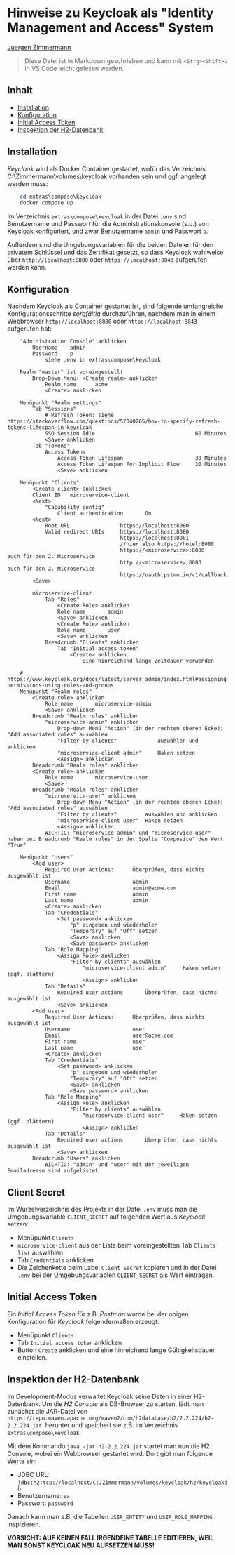 # Hinweise zu Keycloak als "Identity Management and Access" System

<!--
  Copyright (C) 2024 - present Juergen Zimmermann, Hochschule Karlsruhe

  This program is free software: you can redistribute it and/or modify
  it under the terms of the GNU General Public License as published by
  the Free Software Foundation, either version 3 of the License, or
  (at your option) any later version.

  This program is distributed in the hope that it will be useful,
  but WITHOUT ANY WARRANTY; without even the implied warranty of
  MERCHANTABILITY or FITNESS FOR A PARTICULAR PURPOSE.  See the
  GNU General Public License for more details.

  You should have received a copy of the GNU General Public License
  along with this program. If not, see <http://www.gnu.org/licenses/>.
-->

[Juergen Zimmermann](mailto:Juergen.Zimmermann@h-ka.de)

> Diese Datei ist in Markdown geschrieben und kann mit `<Strg><Shift>v` in
> VS Code leicht gelesen werden.

## Inhalt

- [Installation](#installation)
- [Konfiguration](#konfiguration)
- [Initial Access Token](#initial-access-token)
- [Inspektion der H2-Datenbank](#inspektion-der-h2-datenbank)

## Installation

_Keycloak_ wird als Docker Container gestartet, wofür das Verzeichnis C:\Zimmermann\volumes\keycloak vorhanden sein
und ggf. angelegt werden muss:

```powershell
    cd extras\compose\keycloak
    docker compose up
```

Im Verzeichnis `extras\compose\keycloak` in der Datei `.env` sind Benutzername
und Passwort für die Administrationskonsole (s.u.) von Keycloak konfiguriert,
und zwar Benutzername `admin` und Passwort `p`.

Außerdem sind die Umgebungsvariablen für die beiden Dateien für den privatem
Schlüssel und das Zertifikat gesetzt, so dass Keycloak wahlweise über
`http://localhost:8880` oder `https://localhost:8843` aufgerufen werden kann.

## Konfiguration

Nachdem Keycloak als Container gestartet ist, sind folgende umfangreiche
Konfigurationsschritte _sorgfältig_ durchzuführen, nachdem man in einem
Webbrowser `http://localhost:8880` oder `https://localhost:8843` aufgerufen hat:

```text
    "Administration Console" anklicken
        Username    admin
        Password    p
            siehe .env in extras\compose\keycloak

    Realm "master" ist voreingestellt
        Drop-Down Menü: <Create realm> anklicken
            Realm name      acme
            <Create> anklicken

    Menüpunkt "Realm settings"
        Tab "Sessions"
            # Refresh Token: siehe https://stackoverflow.com/questions/52040265/how-to-specify-refresh-tokens-lifespan-in-keycloak
            SSO Session Idle                                60 Minutes
            <Save> anklicken
        Tab "Tokens"
            Access Tokens
                Access Token Lifespan                       30 Minutes
                Access Token Lifespan For Implicit Flow     30 Minutes
                <Save> anklicken

    Menüpunkt "Clients"
        <Create client> anklicken
        Client ID   microservice-client
        <Next>
            "Capability config"
                Client authentication       On
        <Next>
            Root URL                https://localhost:8080
            Valid redirect URIs     https://localhost:8080
                                    https://localhost:8081
                                    //hier also https://hotel:8080
                                    https://<microservice>:8080             auch für den 2. Microservice
                                    http://<microservice>:8080              auch für den 2. Microservice
                                    https://oauth.pstmn.io/v1/callback
        <Save>

        microservice-client
            Tab "Roles"
                <Create Role> anklicken
                Role name       admin
                <Save> anklicken
                <Create Role> anklicken
                Role name       user
                <Save> anklicken
            Breadcrumb "Clients" anklicken
                Tab "Initial access token"
                    <Create> anklicken
                        Eine hinreichend lange Zeitdauer verwenden

    # https://www.keycloak.org/docs/latest/server_admin/index.html#assigning-permissions-using-roles-and-groups
    Menüpunkt "Realm roles"
        <Create role> anklicken
            Role name       microservice-admin
            <Save> anklicken
        Breadcrumb "Realm roles" anklicken
            "microservice-admin" anklicken
                Drop-down Menü "Action" (in der rechten oberen Ecke):  "Add associated roles" auswählen
                "Filter by clients"             auswählen und anklicken
                "microservice-client admin"     Haken setzen
                <Assign> anklicken
        Breadcrumb "Realm roles" anklicken
        <Create role> anklicken
            Role name       microservice-user
            <Save>
        Breadcrumb "Realm roles" anklicken
            "microservice-user" anklicken
                Drop-down Menü "Action" (in der rechten oberen Ecke):  "Add associated roles" auswählen
                "Filter by clients"         auswählen und anklicken
                "microservice-client user"  Haken setzen
                <Assign> anklicken
            WICHTIG: "microservice-admin" und "microservice-user" haben bei Breadcrumb "Realm roles" in der Spalte "Composite" den Wert "True"

    Menüpunkt "Users"
        <Add user>
            Required User Actions:      Überprüfen, dass nichts ausgewählt ist
            Username                    admin
            Email                       admin@acme.com
            First name                  admin
            Last name                   admin
            <Create> anklicken
            Tab "Credentials"
                <Set password> anklicken
                    "p" eingeben und wiederholen
                    "Temporary" auf "Off" setzen
                    <Save> anklicken
                    <Save password> anklicken
            Tab "Role Mapping"
                <Assign Role> anklicken
                    "Filter by clients" auswählen
                        "microservice-client admin"     Haken setzen     (ggf. blättern)
                        <Assign> anklicken
            Tab "Details"
                Required user actions       Überprüfen, dass nichts ausgewählt ist
                <Save> anklicken
        <Add user>
            Required User Actions:      Überprüfen, dass nichts ausgewählt ist
            Username                    user
            Email                       user@acme.com
            First name                  user
            Last name                   user
            <Create> anklicken
            Tab "Credentials"
                <Set password> anklicken
                    "p" eingeben und wiederholen
                    "Temporary" auf "Off" setzen
                    <Save> anklicken
                    <Save password> anklicken
            Tab "Role Mapping"
                <Assign Role> anklicken
                    "Filter by clients" auswählen
                        "microservice-client user"     Haken setzen     (ggf. blättern)
                        <Assign> anklicken
            Tab "Details"
                Required user actions       Überprüfen, dass nichts ausgewählt ist
                <Save> anklicken
        Breadcrumb "Users" anklicken
            WICHTIG: "admin" und "user" mit der jeweiligen Emailadresse sind aufgelistet
```

## Client Secret

Im Wurzelverzeichnis des Projekts in der Datei `.env` muss man die
Umgebungsvariable `CLIENT_SECRET` auf folgenden Wert aus _Keycloak_ setzen:

- Menüpunkt `Clients`
- `microservice-client` aus der Liste beim voreingestellten Tab `Clients list` auswählen
- Tab `Credentials` anklicken
- Die Zeichenkette beim Label `Client Secret` kopieren und in der Datei `.env`
  bei der Umgebungsvariablen `CLIENT_SECRET` als Wert eintragen.

## Initial Access Token

Ein _Initial Access Token_ für z.B. _Postman_ wurde bei der obigen Konfiguration
für _Keycloak_ folgendermaßen erzeugt:

- Menüpunkt `Clients`
- Tab `Initial access token` anklicken
- Button `Create` anklicken und eine hinreichend lange Gültigkeitsdauer einstellen.

## Inspektion der H2-Datenbank

Im Development-Modus verwaltet Keycloak seine Daten in einer H2-Datenbank. Um
die _H2 Console_ als DB-Browser zu starten, lädt man zunächst die JAR-Datei
von `https://repo.maven.apache.org/maven2/com/h2database/h2/2.2.224/h2-2.2.224.jar`.
herunter und speichert sie z.B. im Verzeichnis `extras\compose\keycloak`.

Mit dem Kommando `java -jar h2-2.2.224.jar` startet man nun die H2 Console, wobei
ein Webbrowser gestartet wird. Dort gibt man folgende Werte ein:

- JDBC URL: `jdbc:h2:tcp://localhost/C:/Zimmermann/volumes/keycloak/h2/keycloakdb`
- Benutzername: `sa`
- Passwort: `password`

Danach kann man z.B. die Tabellen `USER_ENTITY` und `USER_ROLE_MAPPING` inspizieren.

**VORSICHT: AUF KEINEN FALL IRGENDEINE TABELLE EDITIEREN, WEIL MAN SONST
KEYCLOAK NEU AUFSETZEN MUSS!**
